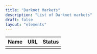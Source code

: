 ```yaml
---
title: "Darknet Markets"
description: "List of Darknet markets"
draft: false
layout: "elements"
---
```


| Name           | URL                | Status     |
| :-----------: | :-------------:     |:-------------:
|  | <a href="" rel="nofollow"></a> |  |
